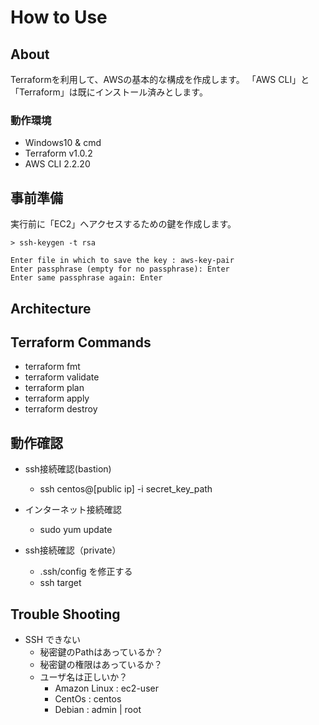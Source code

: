 # How to Use
## About
Terraformを利用して、AWSの基本的な構成を作成します。
「AWS CLI」と「Terraform」は既にインストール済みとします。

### 動作環境
* Windows10 & cmd
* Terraform v1.0.2
* AWS CLI 2.2.20

## 事前準備
実行前に「EC2」へアクセスするための鍵を作成します。

```
> ssh-keygen -t rsa

Enter file in which to save the key : aws-key-pair
Enter passphrase (empty for no passphrase): Enter
Enter same passphrase again: Enter
```

## Architecture


## Terraform Commands

* terraform fmt
* terraform validate
* terraform plan
* terraform apply
* terraform destroy

## 動作確認

* ssh接続確認(bastion)
  * ssh centos@[public ip] -i secret_key_path
* インターネット接続確認
  * sudo yum update

* ssh接続確認（private）
  * .ssh/config を修正する
  * ssh target


## Trouble Shooting

* SSH できない
  * 秘密鍵のPathはあっているか？
  * 秘密鍵の権限はあっているか？
  * ユーザ名は正しいか？
    * Amazon Linux : ec2-user
    * CentOs       : centos
    * Debian       : admin | root



